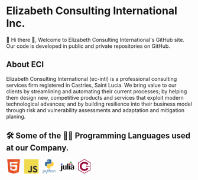 
# Elizabeth Consulting International Inc.

👋 Hi there 👋, Welcome to Elizabeth Consulting International's GitHub site. Our code is developed in public and private repositories on GitHub.

## About ECI

Elizabeth Consulting International (ec-intl) is a professional consulting services firm registered in Castries, Saint Lucia. We bring value to our clients by streamlining and automating their current processes; by helping them design new, competitive products and services that exploit modern technological advances; and by building resilience into their business model through risk and vulnerability assessments and adaptation and mitigation planing.

## :hammer_and_wrench: Some of the 👩‍💻 Programming Languages used at our Company.
<div>
  <img src="https://github.com/devicons/devicon/blob/master/icons/html5/html5-original.svg" title="HTML5" alt="HTML" width="40" height="40"/>&nbsp;
  <img src="https://github.com/devicons/devicon/blob/master/icons/javascript/javascript-original.svg" title="JavaScript" alt="JavaScript" width="40" height="40"/>&nbsp;
  <img src="https://github.com/devicons/devicon/blob/master/icons/python/python-original-wordmark.svg" title="Python" alt="Python" width="40" height="40"/>&nbsp;
  <img src="https://github.com/devicons/devicon/blob/master/icons/julia/julia-original-wordmark.svg" title="Julia" alt="Julia" width="40" height="40"/>&nbsp;
  <img src="https://github.com/devicons/devicon/blob/master/icons/cplusplus/cplusplus-line.svg" title="C++" alt="C++" width="40" height="40"/>&nbsp;
</div>
